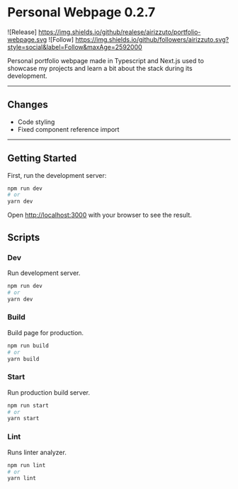 # Personal Webpage 0.2.7

![Release] <https://img.shields.io/github/realese/airizzuto/portfolio-webpage.svg>
![Follow]  <https://img.shields.io/github/followers/airizzuto.svg?style=social&label=Follow&maxAge=2592000>

Personal portfolio webpage made in Typescript and Next.js used to showcase my projects and learn a bit about the stack during its development.

---

## Changes

- Code styling
- Fixed component reference import

---

## Getting Started

First, run the development server:

```bash
npm run dev
# or
yarn dev
```

Open [http://localhost:3000](http://localhost:3000) with your browser to see the result.

## Scripts

### Dev

  Run development server.

  ```bash
  npm run dev
  # or
  yarn dev
  ```

### Build

  Build page for production.

  ```bash
  npm run build
  # or
  yarn build
  ```

### Start

  Run production build server.

  ```bash
  npm run start
  # or
  yarn start
  ```

### Lint

  Runs linter analyzer.

  ```bash
  npm run lint
  # or
  yarn lint
  ```
